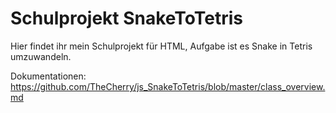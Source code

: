 Schulprojekt SnakeToTetris
================

Hier findet ihr mein Schulprojekt für HTML, Aufgabe ist es Snake in Tetris umzuwandeln.

Dokumentationen:
https://github.com/TheCherry/js_SnakeToTetris/blob/master/class_overview.md
